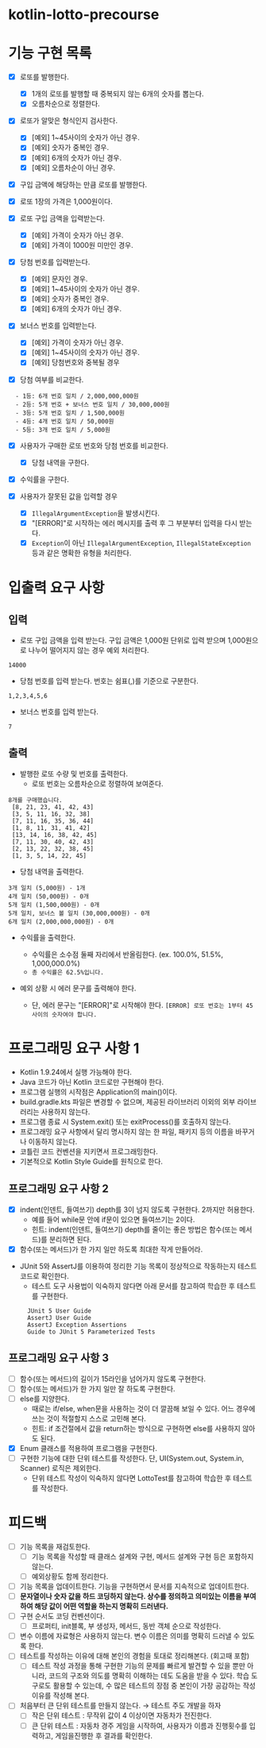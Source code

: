 # kotlin-lotto-precourse

# 기능 구현 목록

- [x] 로또를 발행한다.
    - [x] 1개의 로또를 발행할 때 중복되지 않는 6개의 숫자를 뽑는다.
    - [x] 오름차순으로 정렬한다.

- [x] 로또가 알맞은 형식인지 검사한다.
    - [x] [예외] 1~45사이의 숫자가 아닌 경우.
    - [x] [예외] 숫자가 중복인 경우.
    - [x] [예외] 6개의 숫자가 아닌 경우.
    - [x] [예외] 오름차순이 아닌 경우.

- [x] 구입 금액에 해당하는 만큼 로또를 발행한다.
- [x] 로또 1장의 가격은 1,000원이다.

- [x] 로또 구입 금액을 입력받는다.
    - [x] [예외] 가격이 숫자가 아닌 경우.
    - [x] [예외] 가격이 1000원 미만인 경우.

- [x] 당첨 번호를 입력받는다.
    - [x] [예외] 문자인 경우.
    - [x] [예외] 1~45사이의 숫자가 아닌 경우.
    - [x] [예외] 숫자가 중복인 경우.
    - [x] [예외] 6개의 숫자가 아닌 경우.

- [x] 보너스 번호를 입력받는다.
    - [x] [예외] 가격이 숫자가 아닌 경우.
    - [x] [예외] 1~45사이의 숫자가 아닌 경우.
    - [x] [예외] 당첨번호와 중복될 경우

- [x] 당첨 여부를 비교한다.

```
  - 1등: 6개 번호 일치 / 2,000,000,000원
  - 2등: 5개 번호 + 보너스 번호 일치 / 30,000,000원
  - 3등: 5개 번호 일치 / 1,500,000원
  - 4등: 4개 번호 일치 / 50,000원
  - 5등: 3개 번호 일치 / 5,000원
```

- [x] 사용자가 구매한 로또 번호와 당첨 번호를 비교한다.
    - [x] 당첨 내역을 구한다.

- [x] 수익률을 구한다.

- [x] 사용자가 잘못된 값을 입력할 경우
    - [x] `IllegalArgumentException`을 발생시킨다.
    - [x] "[ERROR]"로 시작하는 에러 메시지를 출력 후 그 부분부터 입력을 다시 받는다.
    - [x] `Exception`이 아닌 `IllegalArgumentException`, `IllegalStateException` 등과 같은 명확한 유형을 처리한다.

# 입출력 요구 사항

## 입력

- 로또 구입 금액을 입력 받는다. 구입 금액은 1,000원 단위로 입력 받으며 1,000원으로 나누어 떨어지지 않는 경우 예외 처리한다.

`14000`

- 당첨 번호를 입력 받는다. 번호는 쉼표(,)를 기준으로 구분한다.

`1,2,3,4,5,6`

- 보너스 번호를 입력 받는다.

`7`

## 출력

- 발행한 로또 수량 및 번호를 출력한다.
    - 로또 번호는 오름차순으로 정렬하여 보여준다.

```
8개를 구매했습니다.
 [8, 21, 23, 41, 42, 43]
 [3, 5, 11, 16, 32, 38]
 [7, 11, 16, 35, 36, 44]
 [1, 8, 11, 31, 41, 42]
 [13, 14, 16, 38, 42, 45]
 [7, 11, 30, 40, 42, 43]
 [2, 13, 22, 32, 38, 45]
 [1, 3, 5, 14, 22, 45]
```                

- 당첨 내역을 출력한다.

```
3개 일치 (5,000원) - 1개
4개 일치 (50,000원) - 0개
5개 일치 (1,500,000원) - 0개
5개 일치, 보너스 볼 일치 (30,000,000원) - 0개
6개 일치 (2,000,000,000원) - 0개
```

- 수익률을 출력한다.
    - 수익률은 소수점 둘째 자리에서 반올림한다. (ex. 100.0%, 51.5%, 1,000,000.0%)
    - `총 수익률은 62.5%입니다.`

- 예외 상황 시 에러 문구를 출력해야 한다.
    - 단, 에러 문구는 "[ERROR]"로 시작해야 한다.
      `[ERROR] 로또 번호는 1부터 45 사이의 숫자여야 합니다.`

# 프로그래밍 요구 사항 1

- Kotlin 1.9.24에서 실행 가능해야 한다.
- Java 코드가 아닌 Kotlin 코드로만 구현해야 한다.
- 프로그램 실행의 시작점은 Application의 main()이다.
- build.gradle.kts 파일은 변경할 수 없으며, 제공된 라이브러리 이외의 외부 라이브러리는 사용하지 않는다.
- 프로그램 종료 시 System.exit() 또는 exitProcess()를 호출하지 않는다.
- 프로그래밍 요구 사항에서 달리 명시하지 않는 한 파일, 패키지 등의 이름을 바꾸거나 이동하지 않는다.
- 코틀린 코드 컨벤션을 지키면서 프로그래밍한다.
- 기본적으로 Kotlin Style Guide를 원칙으로 한다.

## 프로그래밍 요구 사항 2

- [x] indent(인덴트, 들여쓰기) depth를 3이 넘지 않도록 구현한다. 2까지만 허용한다.
    - 예를 들어 while문 안에 if문이 있으면 들여쓰기는 2이다.
    - 힌트: indent(인덴트, 들여쓰기) depth를 줄이는 좋은 방법은 함수(또는 메서드)를 분리하면 된다.
- [x] 함수(또는 메서드)가 한 가지 일만 하도록 최대한 작게 만들어라.

- JUnit 5와 AssertJ를 이용하여 정리한 기능 목록이 정상적으로 작동하는지 테스트 코드로 확인한다.
    - 테스트 도구 사용법이 익숙하지 않다면 아래 문서를 참고하여 학습한 후 테스트를 구현한다.
  ```
    JUnit 5 User Guide
    AssertJ User Guide
    AssertJ Exception Assertions
    Guide to JUnit 5 Parameterized Tests
  ```

## 프로그래밍 요구 사항 3

- [ ] 함수(또는 메서드)의 길이가 15라인을 넘어가지 않도록 구현한다.
- [ ] 함수(또는 메서드)가 한 가지 일만 잘 하도록 구현한다.
- [ ] else를 지양한다.
    - 때로는 if/else, when문을 사용하는 것이 더 깔끔해 보일 수 있다. 어느 경우에 쓰는 것이 적절할지 스스로 고민해 본다.
    - 힌트: if 조건절에서 값을 return하는 방식으로 구현하면 else를 사용하지 않아도 된다.
- [x] Enum 클래스를 적용하여 프로그램을 구현한다.
- [ ] 구현한 기능에 대한 단위 테스트를 작성한다. 단, UI(System.out, System.in, Scanner) 로직은 제외한다.
    - 단위 테스트 작성이 익숙하지 않다면 LottoTest를 참고하여 학습한 후 테스트를 작성한다.

# 피드백

- [ ] 기능 목록을 재검토한다.
    - [ ] 기능 목록을 작성할 때 클래스 설계와 구현, 메서드 설계와 구현 등은 포함하지 않는다.
    - [ ] 예외상황도 함께 정리한다.
- [ ] 기능 목록을 업데이트한다. 기능을 구현하면서 문서를 지속적으로 업데이트한다.
- [ ] **문자열이나 숫자 값을 하드 코딩하지 않는다. 상수를 정의하고 의미있는 이름을 부여하여 해당 값이 어떤 역할을 하는지 명확히 드러낸다.**
- [ ] 구현 순서도 코딩 컨벤션이다.
    - [ ] 프로퍼티, init블록, 부 생성자, 메서드, 동반 객체 순으로 작성한다.
- [ ] 변수 이름에 자료형은 사용하지 않는다. 변수 이름은 의미를 명확히 드러낼 수 있도록 한다.
- [ ] 테스트를 작성하는 이유에 대해 본인의 경험을 토대로 정리해본다. (회고때 포함)
    - [ ] 테스트 작성 과정을 통해 구현한 기능의 문제를 빠르게 발견할 수 있을 뿐만 아니라, 코드의 구조와 의도를 명확히 이해하는 데도 도움을 받을 수 있다. 학습 도구로도 활용할 수 있는데, 수 많은
      테스트의 장점 중 본인이 가장 공감하는 작성 이유를 작성해 본다.
- [ ] 처음부터 큰 단위 테스트를 만들지 않는다. → 테스트 주도 개발을 하자
    - [ ] 작은 단위 테스트 : 무작위 값이 4 이상이면 자동차가 전진한다.
    - [ ] 큰 단위 테스트 : 자동차 경주 게임을 시작하여, 사용자가 이름과 진행횟수를 입력하고, 게임을진행한 후 결과를 확인한다.